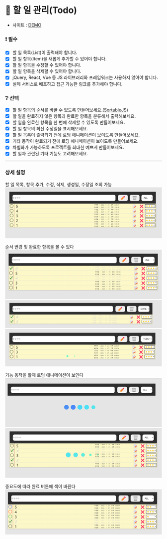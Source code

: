 # 📌 할 일 관리(Todo)
- 사이트 : [DEMO](https://zesty-croquembouche-345c5a.netlify.app/)

### ❗ 필수
- [x] 할 일 목록(List)이 출력돼야 합니다.
- [x] 할 일 항목(Item)을 새롭게 추가할 수 있어야 합니다.
- [x] 할 일 항목을 수정할 수 있어야 합니다.
- [x] 할 일 항목을 삭제할 수 있어야 합니다.
- [x] jQuery, React, Vue 등 JS 라이브러리와 프레임워크는 사용하지 않아야 합니다.
- [x] 실제 서비스로 배포하고 접근 가능한 링크를 추가해야 합니다.

### ❔ 선택
- [x] 할 일 항목의 순서를 바꿀 수 있도록 만들어보세요.([SortableJS](http://sortablejs.github.io/Sortable/))
- [x] 할 일을 완료하지 않은 항목과 완료한 항목을 분류해서 출력해보세요.
- [x] 할 일을 완료한 항목을 한 번에 삭제할 수 있도록 만들어보세요.
- [x] 할 일 항목의 최신 수정일을 표시해보세요.
- [x] 할 일 목록이 출력되기 전에 로딩 애니메이션이 보이도록 만들어보세요.
- [x] 기타 동작이 완료되기 전에 로딩 애니메이션이 보이도록 만들어보세요.
- [x] 차별화가 가능하도록 프로젝트를 최대한 예쁘게 만들어보세요.
- [x] 할 일과 관련된 기타 기능도 고려해보세요.

---
### 상세 설명
할 일 목록, 항목 추가, 수정, 삭제, 생성일, 수정일 조회 가능
![](/images/main.png)

순서 변경 및 완료한 항목을 볼 수 있다
![](/images/1.png)
![](/images/3.png)
![](/images/4.png)

기능 동작을 할때 로딩 애니메이션이 보인다
![](/images/5.png)
![](/images/6.png)

중요도에 따라 완료 버튼에 색이 바뀐다
![](/images/2.png)